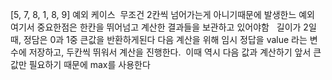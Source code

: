 [5, 7, 8, 1, 8, 9]  예외 케이스
​
무조건 2칸씩 넘어가는게 아니기때문에 발생한느 예외
​
여기서 중요한점은 한칸을 뛰어넘고 계산한 결과들을 보관하고 있어야함
​
​
길이가 2일때, 정담은 0과 1중 큰값을 반환하게된다
​
다음 계산을 위해 임시 정답을 value 라는 변수에 저장하고, 두칸씩 뛰워서 계산을 진행한다.
​
이때 역시 다음 값과 계산하기 앞서 큰 값만 필요하기 때문에 max를 사용한다
​